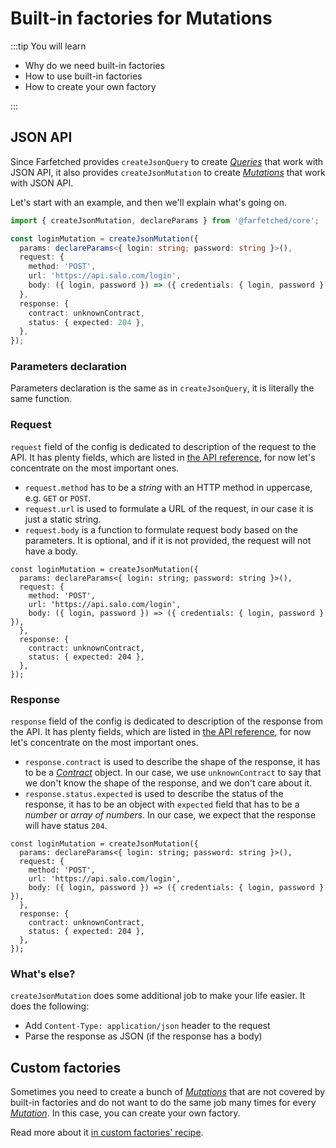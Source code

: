 # Built-in factories for Mutations

:::tip You will learn

- Why do we need built-in factories
- How to use built-in factories
- How to create your own factory

:::

## JSON API

Since Farfetched provides `createJsonQuery` to create [_Queries_](/api/primitives/query) that work with JSON API, it also provides `createJsonMutation` to create [_Mutations_](/api/primitives/mutation) that work with JSON API.

Let's start with an example, and then we'll explain what's going on.

```ts
import { createJsonMutation, declareParams } from '@farfetched/core';

const loginMutation = createJsonMutation({
  params: declareParams<{ login: string; password: string }>(),
  request: {
    method: 'POST',
    url: 'https://api.salo.com/login',
    body: ({ login, password }) => ({ credentials: { login, password } }),
  },
  response: {
    contract: unknownContract,
    status: { expected: 204 },
  },
});
```

### Parameters declaration

Parameters declaration is the same as in `createJsonQuery`, it is literally the same function.

### Request

`request` field of the config is dedicated to description of the request to the API. It has plenty fields, which are listed in [the API reference](/api/factories/create_json_mutation), for now let's concentrate on the most important ones.

- `request.method` has to be a _string_ with an HTTP method in uppercase, e.g. `GET` or `POST`.
- `request.url` is used to formulate a URL of the request, in our case it is just a static string.
- `request.body` is a function to formulate request body based on the parameters. It is optional, and if it is not provided, the request will not have a body.

```ts{3-7}
const loginMutation = createJsonMutation({
  params: declareParams<{ login: string; password: string }>(),
  request: {
    method: 'POST',
    url: 'https://api.salo.com/login',
    body: ({ login, password }) => ({ credentials: { login, password } }),
  },
  response: {
    contract: unknownContract,
    status: { expected: 204 },
  },
});
```

### Response

`response` field of the config is dedicated to description of the response from the API. It has plenty fields, which are listed in [the API reference](/api/factories/create_json_mutation), for now let's concentrate on the most important ones.

- `response.contract` is used to describe the shape of the response, it has to be a [_Contract_](/api/primitives/contract) object. In our case, we use `unknownContract` to say that we don't know the shape of the response, and we don't care about it.
- `response.status.expected` is used to describe the status of the response, it has to be an object with `expected` field that has to be a _number_ or _array of numbers_. In our case, we expect that the response will have status `204`.

```ts{8-11}
const loginMutation = createJsonMutation({
  params: declareParams<{ login: string; password: string }>(),
  request: {
    method: 'POST',
    url: 'https://api.salo.com/login',
    body: ({ login, password }) => ({ credentials: { login, password } }),
  },
  response: {
    contract: unknownContract,
    status: { expected: 204 },
  },
});
```

### What's else?

`createJsonMutation` does some additional job to make your life easier. It does the following:

- Add `Content-Type: application/json` header to the request
- Parse the response as JSON (if the response has a body)

## Custom factories

Sometimes you need to create a bunch of [_Mutations_](/api/primitives/mutation) that are not covered by built-in factories and do not want to do the same job many times for every [_Mutation_](/api/primitives/mutation). In this case, you can create your own factory.

Read more about it [in custom factories' recipe](/recipes/custom_mutation).
